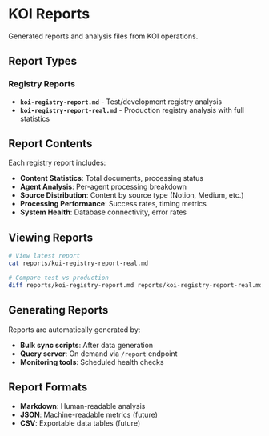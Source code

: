 # KOI Reports

Generated reports and analysis files from KOI operations.

## Report Types

### Registry Reports
- **`koi-registry-report.md`** - Test/development registry analysis
- **`koi-registry-report-real.md`** - Production registry analysis with full statistics

## Report Contents

Each registry report includes:
- **Content Statistics**: Total documents, processing status
- **Agent Analysis**: Per-agent processing breakdown  
- **Source Distribution**: Content by source type (Notion, Medium, etc.)
- **Processing Performance**: Success rates, timing metrics
- **System Health**: Database connectivity, error rates

## Viewing Reports

```bash
# View latest report
cat reports/koi-registry-report-real.md

# Compare test vs production
diff reports/koi-registry-report.md reports/koi-registry-report-real.md
```

## Generating Reports

Reports are automatically generated by:
- **Bulk sync scripts**: After data generation
- **Query server**: On demand via `/report` endpoint
- **Monitoring tools**: Scheduled health checks

## Report Formats

- **Markdown**: Human-readable analysis
- **JSON**: Machine-readable metrics (future)
- **CSV**: Exportable data tables (future)
